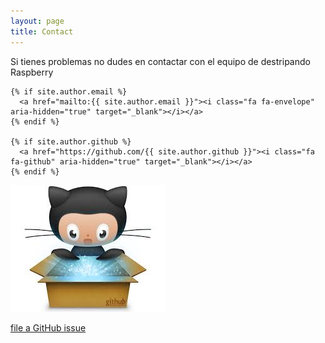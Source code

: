 ```yaml
---
layout: page
title: Contact
---
```


Si tienes problemas no dudes en contactar con el equipo de destripando Raspberry 


<div class="social-icons">
    
    {% if site.author.email %}
      <a href="mailto:{{ site.author.email }}"><i class="fa fa-envelope" aria-hidden="true" target="_blank"></i></a>
    {% endif %}
    
    {% if site.author.github %}
      <a href="https://github.com/{{ site.author.github }}"><i class="fa fa-github" aria-hidden="true" target="_blank"></i></a>
    {% endif %}
    
 </div>


![contat_withme](../images/git_logo.jpg)

[file a GitHub issue](https://github.com/MrRastayoung/MrRastayoung.github.io/issues/new)
